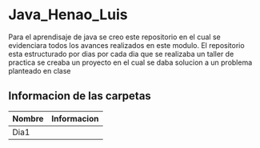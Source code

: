 # Java_Henao_Luis

Para el aprendisaje de java se creo este repositorio en el cual se evidenciara todos los avances realizados en este modulo. El repositorio esta estructurado por dias por cada dia que se realizaba un taller de practica se creaba un proyecto en el cual se daba solucion a un problema planteado en clase

## Informacion de las carpetas
|Nombre|Informacion|
|--|--|
|Dia1||
